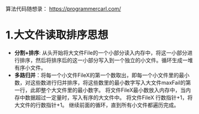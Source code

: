 
 算法代码随想录： https://programmercarl.com/

# 1.大文件读取排序思想
- **分割+排序**: 从头开始将大文件File的一个小部分读入内存中，将这一小部分进行排序，然后将排序后的这一小部分写入到一个独立的小文件。循环生成一堆有序小文件。
- **多路归并**：将每一个小文件FileX的第一个数取出，即每一个小文件里的最小数，对这些数进行归并排序，将这些数里的最小数字写入大文件maxFail的第一行，此即整个大文件里的最小数字。
       将文件FileX最小数放入内存中，当内存中数据超过一定量时，写入有序的大文件中。
       将文件FileX 行数指针+1，将大文件的行数指针+1。 继续前面的循环，直到所有小文件都遍历完成。














